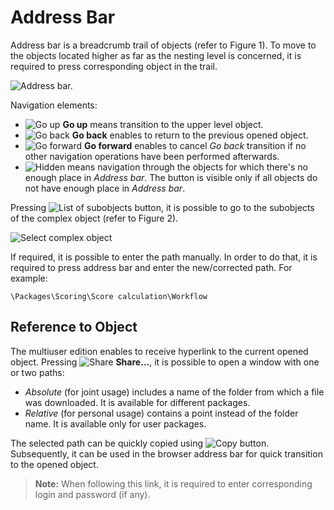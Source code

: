 # Address Bar

Address bar is a breadcrumb trail of objects (refer to Figure 1). To move to the objects located higher as far as the nesting level is concerned, it is required to press corresponding object in the trail.

![Address bar.](address-bar-1.png)

Navigation elements:

* ![Go up](../images/icons/toolbar-controls/up_default.svg) **Go up** means transition to the upper level object.
* ![Go back](../images/icons/toolbar-controls/arrow-l_default.svg) **Go back** enables to return to the previous opened object.
* ![Go forward](../images/icons/toolbar-controls/arrow-r_default.svg) **Go forward** enables to cancel *Go back* transition if no other navigation operations have been performed afterwards.
* ![Hidden](../images/icons/toolbar-controls/system-panel-more_default.svg) means navigation through the objects for which there's no enough place in *Address bar*. The button is visible only if all objects do not have enough place in *Address bar*.

Pressing ![List of subobjects](../images/icons/toolbar-controls/down_default.svg) button, it is possible to go to the subobjects of the complex object (refer to  Figure 2).

![Select complex object](address-bar-2.png)

If required, it is possible to enter the path manually. In order to do that, it is required to press address bar and enter the new/corrected path. For example:

```text
\Packages\Scoring\Score calculation\Workflow
```

## Reference to Object

The multiuser edition enables to receive hyperlink to the current opened object. Pressing ![Share](../images/icons/toolbar-controls/share_default.svg) **Share…**, it is possible to open a window with one or two paths:

* *Absolute* (for joint usage) includes a name of the folder from which a file was downloaded. It is available for different packages.
* *Relative* (for personal usage) contains a point instead of the folder name. It is available only for user packages.

The selected path can be quickly copied using ![Copy](../images/icons/toolbar-controls/copy_default.svg) button. Subsequently, it can be used in the browser address bar for quick transition to the opened object.

> **Note:** When following this link, it is required to enter corresponding login and password (if any).
